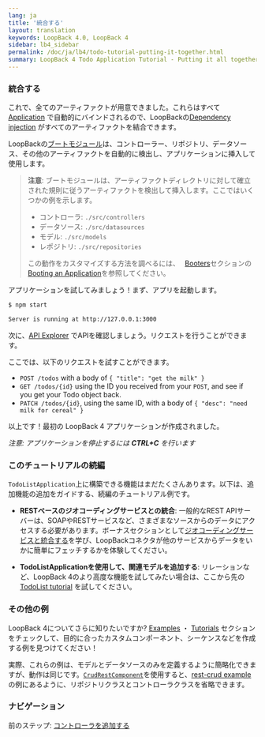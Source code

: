 ```yaml
---
lang: ja
title: '統合する'
layout: translation
keywords: LoopBack 4.0, LoopBack 4
sidebar: lb4_sidebar
permalink: /doc/ja/lb4/todo-tutorial-putting-it-together.html
summary: LoopBack 4 Todo Application Tutorial - Putting it all together
---
```


### 統合する
これで、全てのアーティファクトが用意できました。これらはすべて[Application](../../Application.md) で自動的にバインドされるので、LoopBackの[Dependency injection](../../Dependency-injection.md) がすべてのアーティファクトを結合できます。

LoopBackの[ブートモジュール](https://github.com/strongloop/loopback-next/tree/master/packages/boot)は、コントローラー、リポジトリ、データソース、その他のアーティファクトを自動的に検出し、アプリケーションに挿入して使用します。

> **注意**: ブートモジュールは、アーティファクトディレクトリに対して確立された規則に従うアーティファクトを検出して挿入します。ここではいくつかの例を示します。
>
> - コントローラ: `./src/controllers`
> - データソース: `./src/datasources`
> - モデル: `./src/models`
> - レポジトリ: `./src/repositories`
>
> この動作をカスタマイズする方法を調べるには、　
> [Booters](../../Booting-an-Application.md#booters)セクションの
> [Booting an Application](../../Booting-an-Application.md)を参照してください。

アプリケーションを試してみましょう！まず、アプリを起動します。

```sh
$ npm start

Server is running at http://127.0.0.1:3000
```

次に、[API Explorer](http://localhost:3000/explorer) でAPIを確認しましょう。リクエストを行うことができます。

ここでは、以下のリクエストを試すことができます。

- `POST /todos` with a body of `{ "title": "get the milk" }`
- `GET /todos/{id}` using the ID you received from your `POST`, and see if you
  get your Todo object back.
- `PATCH /todos/{id}`, using the same ID, with a body of
  `{ "desc": "need milk for cereal" }`

以上です！最初の LoopBack 4 アプリケーションが作成されました。

_注意: アプリケーションを停止するには **CTRL+C** を行います_

### このチュートリアルの続編

`TodoListApplication`上に構築できる機能はまだたくさんあります。以下は、追加機能の追加をガイドする、続編のチュートリアル例です。
- **RESTベースのジオコーディングサービスとの統合**: 一般的なREST APIサーバーは、SOAPやRESTサービスなど、さまざまなソースからのデータにアクセスする必要があります。ボーナスセクションとして[ジオコーディングサービスと統合する](todo-tutorial-geocoding-service.md)を学び、LoopBackコネクタが他のサービスからデータをいかに簡単にフェッチするかを体験してください。

- **TodoListApplicationを使用して、関連モデルを追加する**: リレーションなど、LoopBack 4のより高度な機能を試してみたい場合は、ここから先の[TodoList tutorial](https://loopback.io/doc/en/lb4/todo-list-tutorial.html) を試してください。


### その他の例

LoopBack 4についてさらに知りたいですか?
[Examples](../../Examples.md) ・ [Tutorials](../../Tutorials.md) セクションをチェックして、目的に合ったカスタムコンポーネント、シーケンスなどを作成する例を見つけてください！

実際、これらの例は、モデルとデータソースのみを定義するように簡略化できますが、動作は同じです。[`CrudRestComponent`](https://loopback.io/doc/en/lb4/apidocs.rest-crud.crudrestcomponent.html)を使用すると、[rest-crud example](https://github.com/strongloop/loopback-next/tree/master/examples/rest-crud)の例にあるように、リポジトリクラスとコントローラクラスを省略できます。

### ナビゲーション

前のステップ: [コントローラを追加する](todo-tutorial-controller.md)
